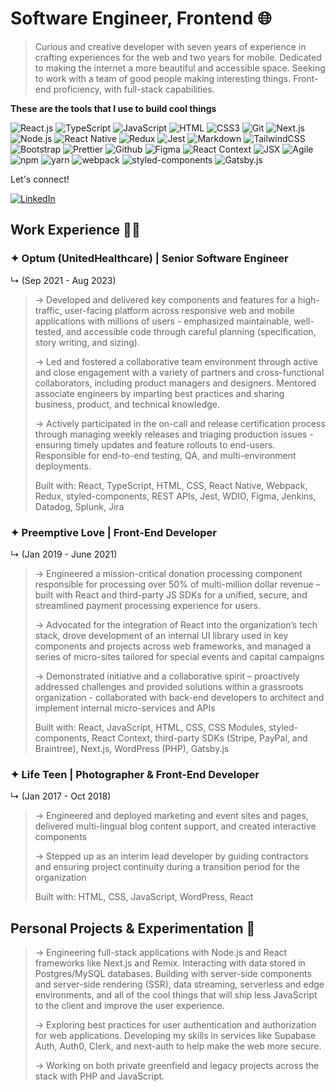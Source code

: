 # Software Engineer, Frontend 🌐

> Curious and creative developer with seven years of experience in crafting experiences for the web and two years for mobile. Dedicated to making the internet a more beautiful and accessible space. Seeking to work with a team of good people making interesting things. Front-end proficiency, with full-stack capabilities.

**These are the tools that I use to build cool things**

![React.js](https://img.shields.io/badge/React.js-0081CB?style=flat-square&logo=react&logoColor=61DAFB)
![TypeScript](https://img.shields.io/badge/TypeScript-007ACC?style=flat-square&logo=typescript&logoColor=white)
![JavaScript](https://img.shields.io/badge/JavaScript-F7DF1E?style=flat-square&logo=javascript&logoColor=black)
![HTML](https://img.shields.io/badge/HTML5-E34F26?style=flat-square&logo=html5&logoColor=white)
![CSS3](https://img.shields.io/badge/CSS3-1572B6?style=flat-square&logo=css3&logoColor=white)
![Git](https://img.shields.io/badge/Git-F05032?style=flat-square&logo=git&logoColor=white)
![Next.js](https://img.shields.io/badge/Next.js-000000?style=flat-square&logo=next.js&logoColor=white)
![Node.js](https://img.shields.io/badge/Node.js-43853D?style=flat-square&logo=node.js&logoColor=white)
![React Native](https://img.shields.io/badge/React_Native-0081CB?style=flat-square&logo=react&logoColor=61DAFB)
![Redux](https://img.shields.io/badge/Redux-593D88?style=flat-square&logo=redux&logoColor=white)
![Jest](https://img.shields.io/badge/Jest-C21325?style=flat-square&logo=jest&logoColor=white)
![Markdown](https://img.shields.io/badge/Markdown-000000?style=flat-square&logo=markdown&logoColor=white)
![TailwindCSS](https://img.shields.io/badge/Tailwind_CSS-38B2AC?style=flat-square&logo=tailwind-css&logoColor=white)
![Bootstrap](https://img.shields.io/badge/Bootstrap-563D7C?style=flat-square&logo=bootstrap&logoColor=white)
![Prettier](https://img.shields.io/badge/Prettier-F7B93E?style=flat-square&logo=prettier&logoColor=white)
![Github](https://img.shields.io/badge/Github-181717?style=flat-square&logo=github&logoColor=white)
![Figma](https://img.shields.io/badge/Figma-F24E1E?style=flat-square&logo=figma&logoColor=white)
![React Context](https://img.shields.io/badge/React_Context-0081CB?style=flat-square&logo=react&logoColor=61DAFB)
![JSX](https://img.shields.io/badge/JSX-0081CB?style=flat-square&logo=react&logoColor=61DAFB)
![Agile](https://img.shields.io/badge/Agile-0095D5?style=flat-square&logo=jira-software&logoColor=white)
![npm](https://img.shields.io/badge/npm-CB3837?style=flat-square&logo=npm&logoColor=white)
![yarn](https://img.shields.io/badge/yarn-2C8EBB?style=flat-square&logo=yarn&logoColor=white)
![webpack](https://img.shields.io/badge/webpack-8DD6F9?style=flat-square&logo=webpack&logoColor=black)
![styled-components](https://img.shields.io/badge/styled_components-DB7093?style=flat-square&logo=styled-components&logoColor=white)
![Gatsby.js](https://img.shields.io/badge/Gatsby.js-663399?style=flat-square&logo=gatsby&logoColor=white)

Let's connect!

[![LinkedIn](https://img.shields.io/badge/LinkedIn-0077B5?style=flat-square&logo=linkedin&logoColor=white)](https://www.linkedin.com/in/joesanchezjr)

## Work Experience 👨‍💻

### ✦ **Optum (UnitedHealthcare)** | Senior Software Engineer 

↳ (Sep 2021 - Aug 2023)
> → Developed and delivered key components and features for a high-traffic, user-facing platform across responsive web and mobile applications with millions of users - emphasized maintainable, well-tested, and accessible code through careful planning (specification, story writing, and sizing).
> 
> → Led and fostered a collaborative team environment through active and close engagement with a variety of partners and cross-functional collaborators, including product managers and designers. Mentored associate engineers by imparting best practices and sharing business, product, and technical knowledge.
> 
> → Actively participated in the on-call and release certification process through managing weekly releases and triaging production issues - ensuring timely updates and feature rollouts to end-users. Responsible for end-to-end testing, QA, and multi-environment deployments.
>
> Built with: React, TypeScript, HTML, CSS, React Native, Webpack, Redux, styled-components, REST APIs, Jest, WDIO, Figma, Jenkins, Datadog, Splunk, Jira

### ✦ **Preemptive Love** | Front-End Developer 

↳ (Jan 2019 - June 2021)
> → Engineered a mission-critical donation processing component responsible for processing over 50% of multi-million dollar revenue – built with React and third-party JS SDKs for a unified, secure, and streamlined payment processing experience for users.
> 
> → Advocated for the integration of React into the organization’s tech stack, drove development of an internal UI library used in key components and projects across web frameworks, and managed a series of micro-sites tailored for special events and capital campaigns
>
> → Demonstrated initiative and a collaborative spirit – proactively addressed challenges and provided solutions within a grassroots organization - collaborated with back-end developers to architect and implement internal micro-services and APIs
>
> Built with: React, JavaScript, HTML, CSS, CSS Modules, styled-components, React Context, third-party SDKs (Stripe, PayPal, and Braintree), Next.js, WordPress (PHP), Gatsby.js

### ✦ **Life Teen** | Photographer & Front-End Developer

↳  (Jan 2017 - Oct 2018)
> → Engineered and deployed marketing and event sites and pages, delivered multi-lingual blog content support, and created interactive components
> 
> → Stepped up as an interim lead developer by guiding contractors and ensuring project continuity during a transition period for the organization
> 
> Built with: HTML, CSS, JavaScript, WordPress, React

## Personal Projects & Experimentation 🧪
> → Engineering full-stack applications with Node.js and React frameworks like Next.js and Remix. Interacting with data stored in Postgres/MySQL databases. Building with server-side components and server-side rendering (SSR), data streaming, serverless and edge environments, and all of the cool things that will ship less JavaScript to the client and improve the user experience.
>
> → Exploring best practices for user authentication and authorization for web applications. Developing my skills in services like Supabase Auth, Auth0, Clerk, and next-auth to help make the web more secure.
>
> → Working on both private greenfield and legacy projects across the stack with PHP and JavaScript.
